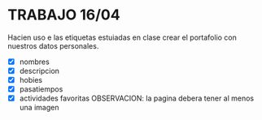 # TRABAJO 16/04
Hacien uso e las etiquetas estuiadas en clase crear el portafolio con nuestros datos personales.
- [x] nombres
- [x] descripcion
- [x] hobies
- [x] pasatiempos
- [x] actividades favoritas
OBSERVACION: la pagina debera tener al menos una imagen
